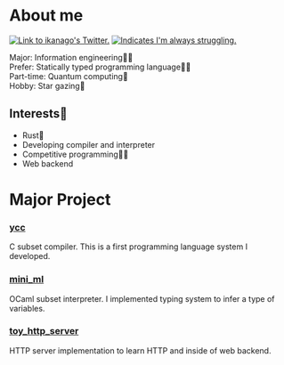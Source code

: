# About me

<a href="https://twitter.com/ikanag0" target="_blank" rel="noopener noreferrer" title="ikanag0"><img src="https://img.shields.io/badge/Twitter-ikanag0-1A91DA?style=flat&amp;logo=twitter" alt="Link to ikanago's Twitter."></a>
<a href="https://ejje.weblio.jp/content/struggle" target="_blank" rel="noopener noreferrer" title="😵"><img src="https://img.shields.io/badge/Always-struggling-red?style=flat" alt="Indicates I'm always struggling."></a>

Major: Information engineering👨‍🎓  
Prefer: Statically typed programming language👨‍💻  
Part-time: Quantum computing💫  
Hobby: Star gazing🌠

## Interests👀

* Rust🦀
* Developing compiler and interpreter
* Competitive programming🏃‍♂️
* Web backend

# Major Project

### [ycc](https://github.com/ikanago/ycc)
C subset compiler. This is a first programming language system I developed.

### [mini_ml](https://github.com/ikanago/mini_ml)
OCaml subset interpreter. I implemented typing system to infer a type of variables.

### [toy_http_server](https://github.com/ikanago/toy_http_server)
HTTP server implementation to learn HTTP and inside of web backend.

